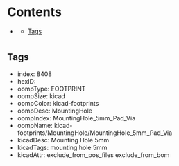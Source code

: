 



Contents
========

* [](#)
	* [Tags](#tags)

# 

## Tags

- index: 8408
- hexID: 
- oompType: FOOTPRINT
- oompSize: kicad
- oompColor: kicad-footprints
- oompDesc: MountingHole
- oompIndex: MountingHole_5mm_Pad_Via
- oompName: kicad-footprints/MountingHole/MountingHole_5mm_Pad_Via
- kicadDesc: Mounting Hole 5mm
- kicadTags: mounting hole 5mm
- kicadAttr: exclude_from_pos_files exclude_from_bom

